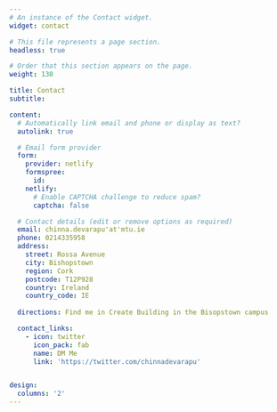 ```yaml
---
# An instance of the Contact widget.
widget: contact

# This file represents a page section.
headless: true

# Order that this section appears on the page.
weight: 130

title: Contact
subtitle:

content:
  # Automatically link email and phone or display as text?
  autolink: true

  # Email form provider
  form:
    provider: netlify
    formspree:
      id:
    netlify:
      # Enable CAPTCHA challenge to reduce spam?
      captcha: false

  # Contact details (edit or remove options as required)
  email: chinna.devarapu'at'mtu.ie
  phone: 0214335958
  address:
    street: Rossa Avenue
    city: Bishopstown
    region: Cork
    postcode: T12P928
    country: Ireland
    country_code: IE
  
  directions: Find me in Create Building in the Bisopstown campus 

  contact_links:
    - icon: twitter
      icon_pack: fab
      name: DM Me
      link: 'https://twitter.com/chinnadevarapu'


design:
  columns: '2'
---
```

